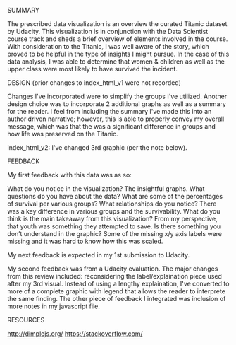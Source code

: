 SUMMARY

The prescribed data visualization is an overview the curated Titanic dataset by Udacity. This visualization is in conjunction with the Data Scientist course track and sheds a brief overview of elements involved in the course. With consideration to the Titanic, I was well aware of the story, which proved to be helpful in the type of insights I might pursue. In the case of this data analysis, I was able to determine that women & children as well as the upper class were most likely to have survived the incident.

DESIGN (prior changes to index_html_v1 were not recorded)

Changes I've incorporated were to simplify the groups I've utilized. Another design choice was to incorporate 2 additional graphs as well as a summary for the reader. I feel from including the summary I've made this into an author driven narrative; however, this is able to properly convey my overall message, which was that the was a significant difference in groups and how life was preserved on the Titanic.

index_html_v2: I've changed 3rd graphic (per the note below). 

FEEDBACK

My first feedback with this data was as so:

What do you notice in the visualization? The insightful graphs.
What questions do you have about the data? What are some of the percentages of survival per various groups?
What relationships do you notice? There was a key difference in various groups and the survivability.
What do you think is the main takeaway from this visualization? From my perspective, that youth was something they attempted to save.
Is there something you don’t understand in the graphic? Some of the missing x/y axis labels were missing and it was hard to know how this was scaled.

My next feedback is expected in my 1st submission to Udacity.

My second feedback was from a Udacity evaluation. The major changes from this review included: reconsidering the label/explaination piece used after my 3rd visual. Instead of using a lengthy explaination, I've converted to more of a complete graphic with legend that allows the reader to interprete the same finding. The other piece of feedback I integrated was inclusion of more notes in my javascript file.

RESOURCES

http://dimplejs.org/
https://stackoverflow.com/

